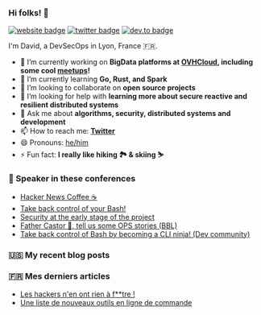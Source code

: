 ### Hi folks! 👋

[![website badge](https://img.shields.io/badge/website-david.aparicio.eu-yellow?style=flat-square)](https://david.aparicio.eu)
[![twitter badge](https://img.shields.io/badge/twitter-@dadideo-blue?style=flat-square&logo=twitter)](https://twitter.com/dadideo)
[![dev.to badge](https://img.shields.io/badge/dev.to-davidaparicio-black?style=flat-square&logo=dev.to)](https://dev.to/davidaparicio)

I'm David, a DevSecOps in Lyon, France 🇫🇷.

- 🔭 I’m currently working on **BigData platforms at [OVHCloud](https://www.ovhcloud.com), including some cool [meetups](https://gitlab.com/davidaparicio)!**
- 🌱 I’m currently learning **Go, Rust, and Spark**
- 👯 I’m looking to collaborate on **open source projects**
- 🤔 I’m looking for help with **learning more about secure reactive and resilient distributed systems**
- 💬 Ask me about **algorithms, security, distributed systems and development**
- 📫 How to reach me: **[Twitter](https://twitter.com/dadideo)**
- 😄 Pronouns: [he/him](https://pronoun.is/they)
- ⚡ Fun fact: **I really like hiking 🏞 & skiing ⛷**

### 🎤 Speaker in these conferences
<!-- EVENT-LIST:START -->
- [Hacker News Coffee ☕](https://davidaparicio.gitlab.io/website/talk/hacker-news-coffee/)
- [Take back control of your Bash!](https://davidaparicio.gitlab.io/website/talk/take-back-control-of-your-bash/)
- [Security at the early stage of the project](https://davidaparicio.gitlab.io/website/talk/security-at-the-early-stage-of-the-project/)
- [Father Castor 🐻, tell us some OPS stories &lpar;BBL&rpar;](https://davidaparicio.gitlab.io/website/talk/father-castor-tell-us-some-ops-stories-bbl/)
- [Take back control of Bash by becoming a CLI ninja! &lpar;Dev community&rpar;](https://davidaparicio.gitlab.io/website/talk/take-back-control-of-bash-by-becoming-a-cli-ninja-dev-community/)
<!-- EVENT-LIST:END -->

### 🇺🇸 My recent blog posts
<!-- BLOG-POST-LIST:START -->
<!-- BLOG-POST-LIST:END -->

### 🇫🇷 Mes derniers articles
<!-- FR-POST-LIST:START -->
- [Les hackers n&#39;en ont rien à f**tre !](https://davidaparicio.gitlab.io/website/fr/post/kiwicon/)
- [Une liste de nouveaux outils en ligne de commande](https://davidaparicio.gitlab.io/website/fr/post/cli/)
<!-- FR-POST-LIST:END -->
